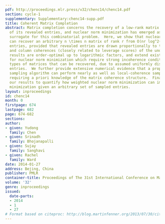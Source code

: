 ```yaml
---
pdf: http://proceedings.mlr.press/v32/chenc14/chenc14.pdf
section: cycle-1
supplementary: Supplementary:chenc14-supp.pdf
title: Coherent Matrix Completion
abstract: Matrix completion concerns the recovery of a low-rank matrix from a subset
  of its revealed entries, and nuclear norm minimization has emerged as an effective
  surrogate for this combinatorial problem.  Here, we show that nuclear norm minimization
  can recover an arbitrary n \times n matrix of rank r from O(nr log^2(n)) revealed
  entries, provided that revealed entries are drawn proportionally to the local row
  and column coherences (closely related to leverage scores) of the underlying matrix.  Our
  results are order-optimal up to logarithmic factors, and extend existing results
  for nuclear norm minimization which require strong incoherence conditions on the
  types of matrices that can be recovered, due to assumed uniformly distributed revealed
  entries.  We further provide extensive numerical evidence that a proposed two-phase
  sampling algorithm can perform nearly as well as local-coherence sampling and without
  requiring a priori knowledge of the matrix coherence structure.  Finally, we apply
  our results to quantify how weighted nuclear norm minimization can improve on unweighted
  minimization given an arbitrary set of sampled entries.
layout: inproceedings
id: chenc14
month: 0
firstpage: 674
lastpage: 682
page: 674-682
sections: 
author:
- given: Yudong
  family: Chen
- given: Srinadh
  family: Bhojanapalli
- given: Sujay
  family: Sanghavi
- given: Rachel
  family: Ward
date: 2014-01-27
address: Bejing, China
publisher: PMLR
container-title: Proceedings of The 31st International Conference on Machine Learning
volume: '32'
genre: inproceedings
issued:
  date-parts:
  - 2014
  - 1
  - 27
# Format based on citeproc: http://blog.martinfenner.org/2013/07/30/citeproc-yaml-for-bibliographies/
---
```


